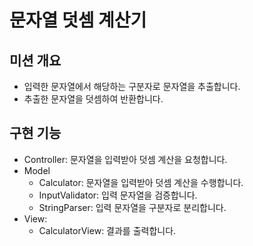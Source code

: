 # 문자열 덧셈 계산기


## 미션 개요
- 입력한 문자열에서 해당하는 구분자로 문자열을 추출합니다.
- 추출한 문자열을 덧셈하여 반환합니다.

## 구현 기능
- Controller: 문자열을 입력받아 덧셈 계산을 요청합니다.
- Model
  - Calculator: 문자열을 입력받아 덧셈 계산을 수행합니다.
  - InputValidator: 입력 문자열을 검증합니다.
  - StringParser: 입력 문자열을 구분자로 분리합니다.
- View:
  - CalculatorView: 결과를 출력합니다.